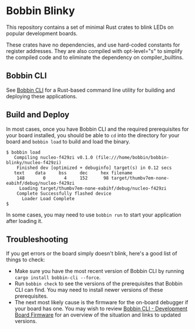 # Bobbin Blinky

This repository contains a set of minimal Rust crates to blink LEDs on popular development boards. 

These crates have no dependencies, and use hard-coded constants for register addresses. They are also compiled with opt-level="s" to simplify the compiled code and to eliminate the dependency on compiler_builtins.

## Bobbin CLI

See [Bobbin CLI](https://github.com/bobbin-rs/bobbin-cli/) for a Rust-based command line utility for
building and deploying these applications.

## Build and Deploy

In most cases, once you have Bobbin CLI and the required prerequisites for your board installed, you should be
able to `cd` into the directory for your board and `bobbin load` to build and load the binary.

```
$ bobbin load
   Compiling nucleo-f429zi v0.1.0 (file:///home/bobbin/bobbin-blinky/nucleo-f429zi)
    Finished dev [optimized + debuginfo] target(s) in 0.12 secs
   text	   data	    bss	    dec	    hex	filename
    148	      0	      4	    152	     98	target/thumbv7em-none-eabihf/debug/nucleo-f429zi
     Loading target/thumbv7em-none-eabihf/debug/nucleo-f429zi
    Complete Successfully flashed device
      Loader Load Complete
$
```

In some cases, you may need to use `bobbin run` to start your application after loading it.

## Troubleshooting

If you get errors or the board simply doesn't blink, here's a good list of things to check:

- Make sure you have the most recent version of Bobbin CLI by running `cargo install bobbin-cli --force`.
- Run `bobbin check` to see the versions of the prerequisites that Bobbin CLI can find. You may need
to install newer versions of these prerequisites.
- The next most likely cause is the firmware for the on-board debugger if your board has one. You
may wish to review [Bobbin CLI - Development Board Firmware](https://github.com/bobbin-rs/bobbin-cli/blob/master/FIRMWARE.md) for an overview of the situation and links
to updated versions.